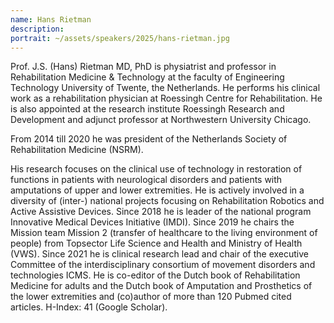```yaml
---
name: Hans Rietman
description: ‎ 
portrait: ~/assets/speakers/2025/hans-rietman.jpg
---
```


Prof. J.S. (Hans) Rietman MD, PhD is physiatrist and professor in Rehabilitation Medicine & Technology at the faculty of Engineering Technology University of Twente, the Netherlands. He performs his clinical work as a rehabilitation physician at Roessingh Centre for Rehabilitation. He is also appointed at the research institute Roessingh Research and Development and adjunct professor at Northwestern University Chicago.

From 2014 till 2020 he was president of the Netherlands Society of Rehabilitation Medicine (NSRM). 

His research focuses on the clinical use of technology in restoration of functions in patients with neurological disorders and patients with amputations of upper and lower extremities. He is actively involved in a diversity of (inter-) national projects focusing on Rehabilitation Robotics and Active Assistive Devices. Since 2018 he is leader of the national program Innovative Medical Devices Initiative (IMDI). Since 2019 he chairs the Mission team Mission 2 (transfer of healthcare to the living environment of people) from Topsector Life Science and Health and Ministry of Health (VWS). Since 2021 he is clinical research lead and chair of the executive Committee of the interdisciplinary consortium of movement disorders and technologies ICMS. He is co-editor of the Dutch book of Rehabilitation Medicine for adults and the Dutch book of Amputation and Prosthetics of the lower extremities and (co)author of more than 120 Pubmed cited articles. H-Index: 41 (Google Scholar).
